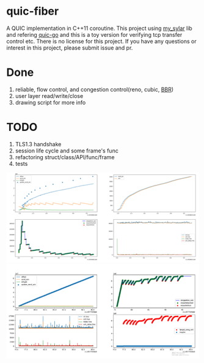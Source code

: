 # quic-fiber
  A QUIC implementation in C++11 coroutine. 
This project using [my_sylar](https://github.com/hankai17/my_sylar) lib and refering [quic-go](https://github.com/lucas-clemente/quic-go)
and this is a toy version for verifying tcp transfer control etc. There is no license for this project. 
If you have any questions or interest in this project, please submit issue and pr.

# Done
1. reliable, flow control, and congestion control(reno, cubic, [BBR](https://github.com/hankai17/quic-fiber/tree/bbr))
2. user layer read/write/close
3. drawing script for more info

# TODO
1. TLS1.3 handshake
2. session life cycle and some frame's func
3. refactoring struct/class/API/func/frame
4. tests

![congestion.png](https://github.com/hankai17/quic-fiber/blob/main/reno.png)
![congestion.png](https://github.com/hankai17/quic-fiber/blob/main/cubic.png)

